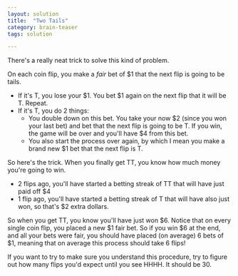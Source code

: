 ```yaml
---
layout: solution
title:  "Two Tails"
category: brain-teaser
tags: solution

---
```


There's a really neat trick to solve this kind of problem.

On each coin flip, you make a *fair* bet of $1 that the next flip is
going to be tails.

- If it's T, you lose your $1.  You bet $1 again on the next flip that it will be T.  Repeat.
- If it's T, you do 2 things:
  - You double down on this bet.  You take your now $2 (since you won your last bet) and bet that the next flip is going to be T.  If you win, the game will be over and you'll have $4 from this bet.
  - You also start the process over again, by which I mean you make a brand new $1 bet that the next flip is T.

So here's the trick.  When you finally get TT, you know how much money you're going to win.
- 2 flips ago, you'll have started a betting streak of TT that will have just paid off $4
- 1 flip ago, you'll have started a betting streak of T that will have also just won, so that's $2 extra dollars.

So when you get TT, you know you'll have just won $6.  Notice that on
every single coin flip, you placed a new $1 fair bet.  So if you win
$6 at the end, and all your bets were fair, you should have placed (on
average) 6 bets of $1, meaning that on average this process should
take 6 flips!

If you want to try to make sure you understand this procedure, try to
figure out how many flips you'd expect until you see HHHH.  It should
be 30.

